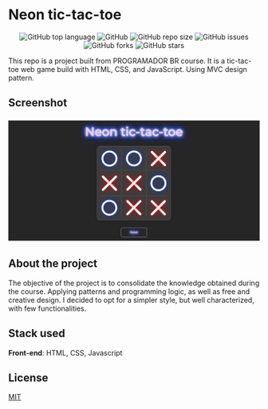 # Neon tic-tac-toe

<div align="center">

![GitHub top language](https://img.shields.io/github/languages/top/KaiqueMCR/Neon-tic-tac-toe?color=%232965f1)
![GitHub](https://img.shields.io/github/license/KaiqueMCR/Neon-tic-tac-toe)
![GitHub repo size](https://img.shields.io/github/repo-size/KaiqueMCR/Neon-tic-tac-toe)
![GitHub issues](https://img.shields.io/github/issues/KaiqueMCR/Neon-tic-tac-toe)
![GitHub forks](https://img.shields.io/github/forks/KaiqueMCR/Neon-tic-tac-toe)
![GitHub stars](https://img.shields.io/github/stars/KaiqueMCR/Neon-tic-tac-toe)

</div>


This repo is a project built from PROGRAMADOR BR course. It is a tic-tac-toe web game build with HTML, CSS, and JavaScript. Using MVC design pattern.

## Screenshot

<h3 align="center">
  <img src="./assets/screenshot.jpg" />
</h3>

## About the project

The objective of the project is to consolidate the knowledge obtained during the course. Applying patterns and programming logic, as well as free and creative design. I decided to opt for a simpler style, but well characterized, with few functionalities.

## Stack used

**Front-end**: HTML, CSS, Javascript

## License

[MIT](https://choosealicense.com/licenses/mit/)
